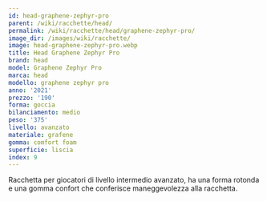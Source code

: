 ```yaml
---
id: head-graphene-zephyr-pro
parent: /wiki/racchette/head/
permalink: /wiki/racchette/head/graphene-zephyr-pro/
image_dir: /images/wiki/racchette/
image: head-graphene-zephyr-pro.webp
title: Head Graphene Zephyr Pro
brand: head
model: Graphene Zephyr Pro
marca: head
modello: graphene zephyr pro
anno: '2021'
prezzo: '190'
forma: goccia
bilanciamento: medio
peso: '375'
livello: avanzato
materiale: grafene
gomma: comfort foam
superficie: liscia
index: 9
---
```

Racchetta per giocatori di livello intermedio avanzato, ha una forma rotonda e una gomma confort che conferisce maneggevolezza alla racchetta.